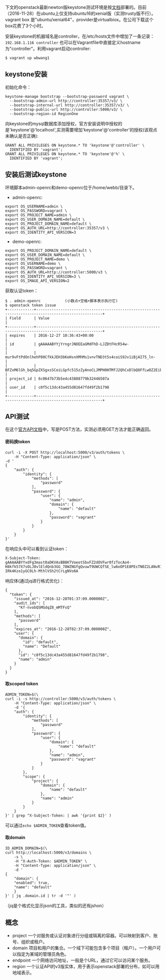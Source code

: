 下文的openstack最新newton版keystone测试环境是按[文档](http://docs.openstack.org/newton/install-guide-ubuntu/keystone.html)部署的。目前（2016-11-28）在ubuntu上仅支持ubuntu16的xenial版（实测trusty版不行）。
vagrant box 是"ubuntu/xenial64"，provider是virtualbiox。在公司下载这个box花费了3个小时。  

安装keystone的机器域名是controller，在/etc/hosts文件中增加了一条记录：```192.168.1.116 controller```
也可以在Vagrantfile中直接定义hostname为"controller"。利用vagrant启动controller:  
```
$ vagrant up wbwang1
```
## keystone安装
初始化命令：
```
keystone-manage bootstrap --bootstrap-password vagrant \
  --bootstrap-admin-url http://controller:35357/v3/ \
  --bootstrap-internal-url http://controller:35357/v3/ \
  --bootstrap-public-url http://controller:5000/v3/ \
  --bootstrap-region-id RegionOne
```

向keystone的mysql数据库添加授权，官方安装说明中授权的是'keystone'@'localhost',实测需要增加'keystone'@'controller'的授权(该观点未确认是否正确):
```
GRANT ALL PRIVILEGES ON keystone.* TO 'keystone'@'controller' \
  IDENTIFIED BY 'vagrant';
GRANT ALL PRIVILEGES ON keystone.* TO 'keystone'@'%' \
  IDENTIFIED BY 'vagrant';
```
## 安装后测试keystone
环境脚本admin-openrc和demo-openrc位于/home/webb/目录下。
 - admin-openrc:
```
export OS_USERNAME=admin \
export OS_PASSWORD=vagrant \
export OS_PROJECT_NAME=admin \
export OS_USER_DOMAIN_NAME=default \
export OS_PROJECT_DOMAIN_NAME=default \
export OS_AUTH_URL=http://controller:35357/v3 \
export OS_IDENTITY_API_VERSION=3
```
 - demo-openrc:
```
export OS_PROJECT_DOMAIN_NAME=default \
export OS_USER_DOMAIN_NAME=default \
export OS_PROJECT_NAME=demo \
export OS_USERNAME=demo \
export OS_PASSWORD=vagrant \
export OS_AUTH_URL=http://controller:5000/v3 \
export OS_IDENTITY_API_VERSION=3 \
export OS_IMAGE_API_VERSION=2
```
获取认证token：
```
$ . admin-openrc           (小数点+空格+脚本表示执行它)
$ openstack token issue
+------------+----------------------------------------------------------------------------------------------------+
| Field      | Value                                                                                              |
+------------+----------------------------------------------------------------------------------------------------+
| expires    | 2016-12-27 10:36:43+00:00                                                                          |
| id         | gAAAAABYYjYrngrJNOEEaGMdFhD-LJZDtFHcR54w-                                                          |
|            | mur9vFtPdOnlhehP80CfkkJEH3bKeHsnXMhMs1vnvTND3t5s4coiS9Jv1iBjAI75_ln-                               |
|            | BFZxM6lGh_bq5GpZXSgxsSCeiLGpfc515zZyAnoCLJMPH0HTMfJ2QhCxDlbQ8FfLwOZ2EibH0c                         |
| project_id | 6c0647b73b5e4c43888779b32446507a                                                                   |
| user_id    | c0f5c13dc43a455d81647fd49f2b1798                                                                   |
+------------+----------------------------------------------------------------------------------------------------+
```
## API测试
在这个[官方API文档](http://developer.openstack.org/api-ref/identity/v3/?expanded=password-authentication-with-unscoped-authorization-detail)中，写是POST方法，实测必须用GET方法才能正确返回。
#### 密码换token
```
curl -i -X POST http://localhost:5000/v3/auth/tokens \
    -H "Content-Type: application/json" \
-d '
{
    "auth": {
        "identity": {
            "methods": [
                "password"
            ],
            "password": {
                "user": {
                    "name": "admin",
                    "domain": {
                        "name": "default"
                    },
                    "password": "vagrant"
                }
            }
        }
    }
}'
```
在响应头中可以看到认证token：
```
X-Subject-Token: gAAAAABYYxdFg3mast0aDKVAsBB8KTVoeotSbxFZ2dOVFwr0fzTocAo4-H8kfk57X7sOLJ0vlEldQnb3GG_78WZNGfgQvuwT9UWCQfSE_lw6oOP1E8PEsTN0Z2LANvR1-IRk4Kzo1yGC0Lh-MthlVSh2tCrLgNVo6A
```
响应体(通过jq进行格式优化)：
```
{
  "token": {
    "issued_at": "2016-12-28T01:37:09.000000Z",
    "audit_ids": [
      "Kf-nvobQSMGdqZ8_mMTFsQ"
    ],
    "methods": [
      "password"
    ],
    "expires_at": "2016-12-28T02:37:09.000000Z",
    "user": {
      "domain": {
        "id": "default",
        "name": "Default"
      },
      "id": "c0f5c13dc43a455d81647fd49f2b1798",
      "name": "admin"
    }
  }
}
```

#### 取scoped token
```
ADMIN_TOKEN=$(\
curl -i -s http://controller:5000/v3/auth/tokens \
    -H "Content-Type: application/json" \
    -d '{
    "auth": {
        "identity": {
            "methods": [
                "password"
            ],
            "password": {
                "user": {
                    "domain": {
                        "name": "default"
                    },
                    "name": "admin",
                    "password": "vagrant"
                }
            }
        },
        "scope": {
            "project": {
                "domain": {
                    "name": "default"
                },
                "name": "admin"
            }
        }
    }
}' | grep ^X-Subject-Token: | awk '{print $2}' )
```
可以通过```echo $ADMIN_TOKEN```查看token值。
#### 取domain
```
ID_ADMIN_DOMAIN=$(\
curl http://localhost:5000/v3/domains \
    -s \
    -H "X-Auth-Token: $ADMIN_TOKEN" \
    -H "Content-Type: application/json" \
    -d '
{
    "domain": {
    "enabled": true,
    "name": "default"
    }
}' | jq .domain.id | tr -d '"' )
```
（jq是个格式化显示json的工具，类似的还有jshon）
## 概念
 - project
    一个对服务或认证对象进行分组或隔离的容器。可以映射到客户、账号、组织或租户。
 - domain 
    项目和用户的集合。一个域下可能包含多个项目（租户）。一个用户可以指定为某域的管理员角色。
 - endpoint
    一个网络访问地址，一般是个URL，通过它可以访问某个服务。
 - region
    一个认证API的v3版实体，用于表示openstack部署的分布，如可以用地域表示。